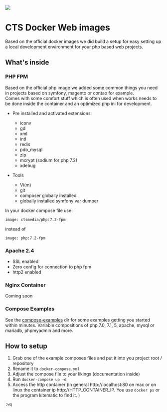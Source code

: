 [![](https://img.shields.io/github/license/ctsmedia/docker-baseimage-web.svg?style=flat-square)](https://github.com/ctsmedia/docker-baseimage-web)

# CTS Docker Web images

Based on the official docker images we did build a setup for easy setting up a local development environment for your php based web projects.  

## What's inside

### PHP FPM

Based on the official php image we added some common things you need in projects based on symfony, magento or contao for example.  
Comes with some comfort stuff which is often used when works needs to be done inside the container and an optimized php ini for development. 

- Pre installed and activated extensions: 
    - iconv
    - gd
    - xml
    - intl
    - redis
    - pdo_mysql
    - zip
    - mcrypt (sodium for php 7.2)
    - xdebug

- Tools
    - Vi(m)
    - git
    - composer globally installed
    - globally installed symfony var dumper

In your docker compose file use: 
```
image: ctsmedia/php:7.2-fpm
```
instead of
```
image: php:7.2-fpm
```

### Apache 2.4

- SSL enabled 
- Zero config for connection to php fpm
- http2 enabled 

### Nginx Container

Coming soon    

### Compose Examples

See the [compose-examples](compose-examples) dir for some examples getting you started within minutes.
Variable compositions of php 7.0, 7.1, 5, apache, mysql or mariadb, phpmyadmin and more.

## How to setup

1. Grab one of the example composes files and put it into you project root / repository
2. Rename it to `docker-compose.yml`
3. Adjust the compose file to your likings (documentation inside)
4. Run `docker-compose up -d`
5. Access the http container (in general http://localhost:80 on mac or on linux the container ip http://HTTP_CONTAINER_IP. You use `docker ps` or the program kitematic to find it. )


`:wq`

